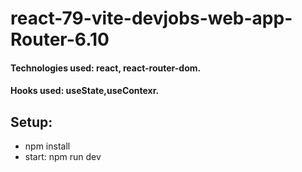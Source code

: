 # react-79-vite-devjobs-web-app-Router-6.10

#### Technologies used: react, react-router-dom.
#### Hooks used: useState,useContexr.
## Setup:
* npm install
* start: npm run dev
